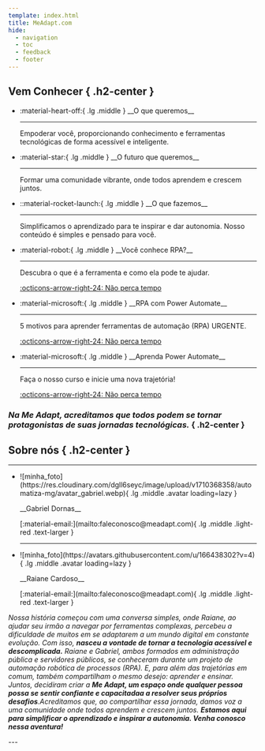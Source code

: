 ```yaml
---
template: index.html
title: MeAdapt.com
hide:
  - navigation
  - toc
  - feedback
  - footer
---
```

<style>
  .md-typeset h1,
  .md-content__button,
  .md-source-file {
    display: none;
  }
</style>

## Vem Conhecer { .h2-center }

<div class="grid cards card-border-radius" markdown>

- <p class="text-larger" markdown>:material-heart-off:{ .lg .middle } __O que queremos__</p>

    ---

    Empoderar você, proporcionando conhecimento e ferramentas tecnológicas de forma acessível e inteligente.


- <p class="text-larger" markdown>:material-star:{ .lg .middle  } __O futuro que queremos__</p>

    ---

    Formar uma comunidade vibrante, onde todos aprendem e crescem juntos.


- <p class="text-larger" markdown>::material-rocket-launch:{ .lg .middle  } __O que fazemos__</p>

    ---

    Simplificamos o aprendizado para te inspirar e dar autonomia. Nosso conteúdo é simples e pensado para você.

- <p class="text-larger" markdown>:material-robot:{ .lg .middle  } __Você conhece RPA?__</p>

    ---

    Descubra o que é a ferramenta e como ela pode te ajudar.

    [:octicons-arrow-right-24: Não perca tempo](blog/posts/20241004_o_que_e_rpa.md)

- <p class="text-larger" markdown>:material-microsoft:{ .lg .middle  } __RPA com Power Automate__</p>

    ---

    5 motivos para aprender ferramentas de automação (RPA) URGENTE.

    [:octicons-arrow-right-24: Não perca tempo](blog/posts/20240914_5_motivos_para_aprender_automacao.md)

- <p class="text-larger" markdown>:material-microsoft:{ .lg .middle  } __Aprenda Power Automate__</p>

    ---

    Faça o nosso curso e inicie uma nova trajetória!

    [:octicons-arrow-right-24: Não perca tempo](courses/power_automate.md)

</div>

### _Na Me Adapt, acreditamos que todos podem se tornar protagonistas de suas jornadas tecnológicas._ { .h2-center }

## Sobre nós { .h2-center }
---

<div class="grid" markdown>

- <p class="p-center" markdown>![minha_foto](https://res.cloudinary.com/dgll6seyc/image/upload/v1710368358/automatiza-mg/avatar_gabriel.webp){ .lg .middle .avatar loading=lazy }</p>


    <p class="p-center" markdown>__Gabriel Dornas__</p>
    <p class="p-center" markdown>
      [:material-email:](mailto:faleconosco@meadapt.com){ .lg .middle .light-red .text-larger }
    </p>

     ---

- <p class="p-center" markdown>![minha_foto](https://avatars.githubusercontent.com/u/166438302?v=4){ .lg .middle .avatar loading=lazy }</p>


    <p class="p-center" markdown>__Raiane Cardoso__</p>

    <p class="p-center" markdown>
      [:material-email:](mailto:faleconosco@meadapt.com){ .lg .middle .light-red .text-larger }
    </p>

_Nossa história começou com uma conversa simples, onde Raiane, ao ajudar seu irmão a navegar por ferramentas complexas, percebeu a dificuldade de muitos em se adaptarem a um mundo digital em constante evolução. Com isso, **nasceu a vontade de tornar a tecnologia acessível e descomplicada.** Raiane e Gabriel, ambos formados em administração pública e servidores públicos, se conheceram durante um projeto de automação robótica de processos (RPA). E, para além das trajetórias em comum, também compartilham o mesmo desejo: aprender e ensinar. Juntos, decidiram criar a **Me Adapt, um espaço onde qualquer pessoa possa se sentir confiante e capacitadaa a resolver seus próprios desafios**.Acreditamos que, ao compartilhar essa jornada, damos voz a uma comunidade onde todos aprendem e crescem juntos. **Estamos aqui para simplificar o aprendizado e inspirar a autonomia. Venha conosco nessa aventura!**_

</div>
---
